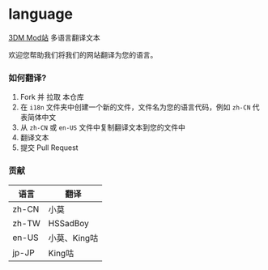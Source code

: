 # language 
[3DM Mod站](https://mod.3dmgame.com) 多语言翻译文本

欢迎您帮助我们将我们的网站翻译为您的语言。

### 如何翻译?

1. Fork 并 拉取 本仓库
2. 在 `i18n` 文件夹中创建一个新的文件，文件名为您的语言代码，例如 `zh-CN` 代表简体中文
3. 从 `zh-CN` 或 `en-US` 文件中复制翻译文本到您的文件中
4. 翻译文本
5. 提交 Pull Request



### 贡献

|  语言 |  翻译 |
| ------------ | ------------ |
| zh-CN  | 小莫   |
| zh-TW  | HSSadBoy   |
|  en-US | 小莫、King咕    |
|  jp-JP | King咕    |
